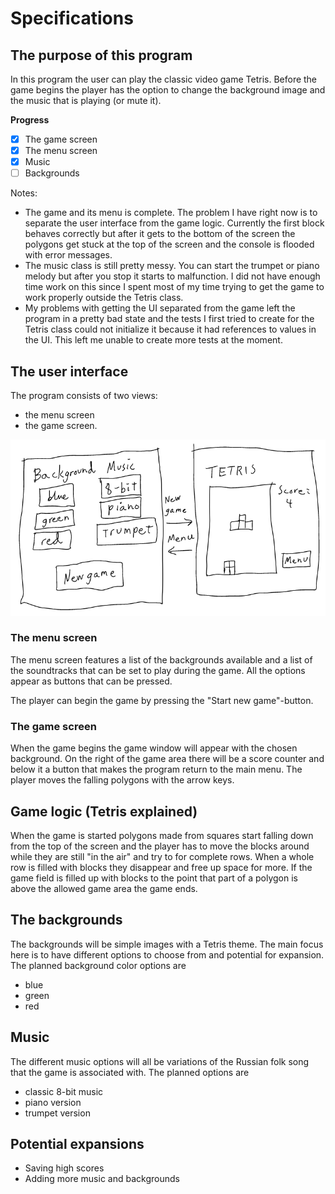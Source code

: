 # Specifications

## The purpose of this program
In this program the user can play the classic video game Tetris. Before the game begins the player has the option to change the background image and the music that is playing (or mute it).

**Progress**
* [x] The game screen
* [x] The menu screen
* [x] Music
* [ ] Backgrounds

Notes:

* The game and its menu is complete. The problem I have right now is to separate the user interface from the game logic. Currently the first block behaves correctly but after it gets to the bottom of the screen the polygons get stuck at the top of the screen and the console is flooded with error messages.
* The music class is still pretty messy. You can start the trumpet or piano melody but after you stop it starts to malfunction. I did not have enough time work on this since I spent most of my time trying to get the game to work properly outside the Tetris class.
* My problems with getting the UI separated from the game left the program in a pretty bad state and the tests I first tried to create for the Tetris class could not initialize it because it had references to values in the UI. This left me unable to create more tests at the moment.

## The user interface
The program consists of two views:
* the menu screen
* the game screen.

![model](https://github.com/H4m5t3r/ot-harjoitustyo/blob/master/dokumentaatio/kuvat/interface.png)

### The menu screen
The menu screen features a list of the backgrounds available and a list of the soundtracks that can be set to play during the game. All the options appear as buttons that can be pressed.

The player can begin the game by pressing the "Start new game"-button.

### The game screen
When the game begins the game window will appear with the chosen background. On the right of the game area there will be a score counter and below it a button that makes the program return to the main menu. The player moves the falling polygons with the arrow keys.

## Game logic (Tetris explained)
When the game is started polygons made from squares start falling down from the top of the screen and the player has to move the blocks around while they are still "in the air" and try to for complete rows. When a whole row is filled with blocks they disappear and free up space for more. If the game field is filled up with blocks to the point that part of a polygon is above the allowed game area the game ends.

## The backgrounds
The backgrounds will be simple images with a Tetris theme. The main focus here is to have different options to choose from and potential for expansion. The planned background color options are
* blue
* green
* red

## Music
The different music options will all be variations of the Russian folk song that the game is associated with. The planned options are
* classic 8-bit music
* piano version
* trumpet version

## Potential expansions
* Saving high scores
* Adding more music and backgrounds